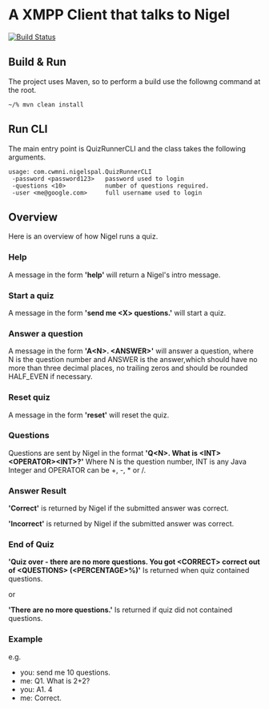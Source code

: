 # A XMPP Client that talks to Nigel

[![Build Status](https://travis-ci.org/wgriffiths/NigelsPal.png?branch=master)](https://travis-ci.org/wgriffiths/NigelsPal)

## Build & Run

The project uses Maven, so to perform a build use the followng command at the root. 

```
~/% mvn clean install
```

## Run CLI

The main entry point is QuizRunnerCLI and the class takes the following arguments.

```
usage: com.cwmni.nigelspal.QuizRunnerCLI
 -password <password123>   password used to login
 -questions <10>           number of questions required.
 -user <me@google.com>     full username used to login
```

## Overview
Here is an overview of how Nigel runs a quiz.

### Help
A message in the form **'help'** will return a Nigel's intro message.

### Start a quiz
A message in the form **'send me \<X\> questions.'** will start a quiz.

### Answer a question
A message in the form **'A\<N\>. \<ANSWER\>'** will answer a question, 
where N is the question number and ANSWER is the answer,which 
should have no more than three decimal places, no trailing zeros 
and should be rounded HALF_EVEN if necessary.

### Reset quiz
A message in the form **'reset'** will reset the quiz.

### Questions

Questions are sent by Nigel in the format **'Q\<N\>. What is \<INT\>\<OPERATOR\>\<INT\>?'**
Where N is the question number, INT is any Java Integer and OPERATOR can
be +, -, * or /.

### Answer Result

**'Correct'** is returned by Nigel if the submitted answer was correct.

**'Incorrect'** is returned by Nigel if the submitted answer was correct.

### End of Quiz

**'Quiz over - there are no more questions. You got \<CORRECT\> correct out of \<QUESTIONS\> (\<PERCENTAGE\>%)'** 
Is returned when quiz contained questions.

or

**'There are no more questions.'**
Is returned if quiz did not contained questions.

### Example


e.g.


* you: send me 10 questions.
* me: Q1. What is 2+2?
* you: A1. 4
* me: Correct.

